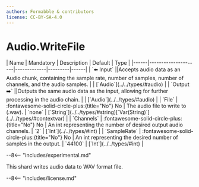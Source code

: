 ```yaml
---
authors: Formabble & contributors
license: CC-BY-SA-4.0
---
```



# Audio.WriteFile

<div class="sh-parameters" markdown="1">
| Name | Mandatory | Description | Default | Type |
|------|---------------------|-------------|---------|------|
| `⬅️ Input` ||Accepts audio data as an Audio chunk, containing the sample rate, number of samples, number of channels, and the audio samples. | | [`Audio`](../../types/#audio) |
| `Output ➡️` ||Outputs the same audio data as the input, allowing for further processing in the audio chain. | | [`Audio`](../../types/#audio) |
| `File` | :fontawesome-solid-circle-plus:{title="No"} No  | The audio file to write to (.wav). | `none` | [`String`](../../types/#string)[`Var(String)`](../../types/#contextvar) |
| `Channels` | :fontawesome-solid-circle-plus:{title="No"} No  | An int representing the number of desired output audio channels. | `2` | [`Int`](../../types/#int) |
| `SampleRate` | :fontawesome-solid-circle-plus:{title="No"} No  | An int representing the desired number of samples in the output. | `44100` | [`Int`](../../types/#int) |

</div>

--8<-- "includes/experimental.md"

This shard writes audio data to WAV format file.

--8<-- "includes/license.md"

